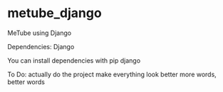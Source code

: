 # metube_django
MeTube using Django

Dependencies:
Django

You can install dependencies with
pip django

To Do:
actually do the project
make everything look better
more words, better words
